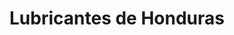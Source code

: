 ---
title: "Lubricantes de Honduras"
url: /san-pedro-sula/lubricantes-de-honduras-20-calle-se-2/
shop: general
---
